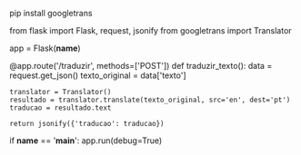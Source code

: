 pip install googletrans

from flask import Flask, request, jsonify
from googletrans import Translator

app = Flask(__name__)

@app.route('/traduzir', methods=['POST'])
def traduzir_texto():
    data = request.get_json()
    texto_original = data['texto']

    translator = Translator()
    resultado = translator.translate(texto_original, src='en', dest='pt')
    traducao = resultado.text

    return jsonify({'traducao': traducao})

if __name__ == '__main__':
    app.run(debug=True)
    

